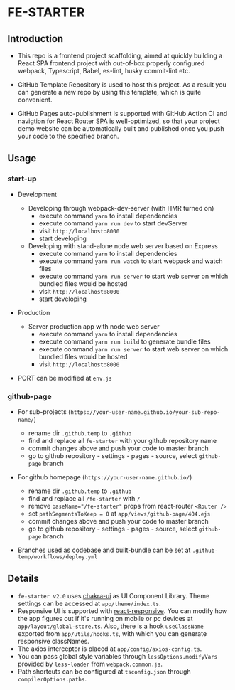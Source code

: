 # FE-STARTER

## Introduction

- This repo is a frontend project scaffolding, aimed at quickly building a React SPA frontend project with out-of-box properly configured webpack, Typescript, Babel, es-lint, husky commit-lint etc.

- GitHub Template Repository is used to host this project. As a result you can generate a new repo by using this template, which is quite convenient.

- GitHub Pages auto-publishment is supported with GitHub Action CI and navigtion for React Router SPA is well-optimized, so that your project demo website can be automatically built and published once you push your code to the specified branch.

## Usage

### start-up

- Development
  - Developing through webpack-dev-server (with HMR turned on)
    - execute command `yarn` to install dependencies
    - execute command `yarn run dev` to start devServer
    - visit `http://localhost:8000`
    - start developing
  - Developing with stand-alone node web server based on Express
    - execute command `yarn` to install dependencies
    - execute command `yarn run watch` to start webpack and watch files
    - execute command `yarn run server` to start web server on which bundled files would be hosted
    - visit `http://localhost:8000`
    - start developing

- Production
  - Server production app with node web server
    - execute command `yarn` to install dependencies
    - execute command `yarn run build` to generate bundle files
    - execute command `yarn run server` to start web server on which bundled files would be hosted
    - visit `http://localhost:8000`

- PORT can be modified at `env.js`

### github-page

- For sub-projects (`https://your-user-name.github.io/your-sub-repo-name/`)
  - rename dir `.github.temp` to `.github`
  - find and replace all `fe-starter` with your github repository name
  - commit changes above and push your code to master branch
  - go to github repository - settings - pages - source, select `github-page` branch

- For github homepage (`https://your-user-name.github.io/`)
  - rename dir `.github.temp` to `.github`
  - find and replace all `/fe-starter` with `/`
  - remove `baseName="/fe-starter"` props from react-router `<Router />`
  - set `pathSegmentsToKeep = 0` at `app/views/github-page/404.ejs`
  - commit changes above and push your code to master branch
  - go to github repository - settings - pages - source, select `github-page` branch

- Branches used as codebase and built-bundle can be set at `.github-temp/workflows/deploy.yml`

## Details

- `fe-starter v2.0` uses [chakra-ui](https://chakra-ui.com/) as UI Component Library. Theme settings can be accessed at `app/theme/index.ts`.
- Responsive UI is supported with [react-responsive](https://github.com/contra/react-responsive). You can modify how the app figures out if it's running on mobile or pc devices at `app/layout/global-store.ts`. Also, there is a hook `useClassName` exported from `app/utils/hooks.ts`, with which you can generate responsive classNames.
- The axios interceptor is placed at `app/config/axios-config.ts`.
- You can pass global style variables through `lessOptions.modifyVars` provided by `less-loader` from `webpack.common.js`.
- Path shortcuts can be configured at `tsconfig.json` through `compilerOptions.paths`.
